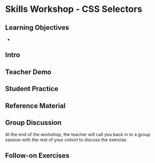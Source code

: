 # Skills Workshop - CSS Selectors
## Learning Objectives
* 

## Intro


## Teacher Demo


## Student Practice

## Reference Material

## Group Discussion
At the end of the workshop, the teacher will call you back in to a group session with the rest of your cohort to discuss the exercise. 

## Follow-on Exercises
